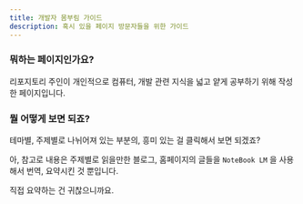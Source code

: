 ```yaml
---
title: 개발자 몸부림 가이드
description: 혹시 있을 페이지 방문자들을 위한 가이드
---
```


### 뭐하는 페이지인가요?

리포지토리 주인이 개인적으로 컴퓨터, 개발 관련 지식을 넓고 얕게 공부하기 위해 작성한 페이지입니다.

### 뭘 어떻게 보면 되죠?

테마별, 주제별로 나뉘어져 있는 부분의, 흥미 있는 걸 클릭해서 보면 되겠죠?

아, 참고로 내용은 주제별로 읽을만한 블로그, 홈페이지의 글들을 `NoteBook LM` 을 사용해서 번역, 요약시킨 것 뿐입니다.

직접 요약하는 건 귀찮으니까요.